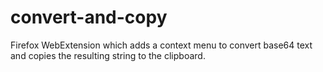 # convert-and-copy
Firefox WebExtension which adds a context menu to convert base64 text and copies the resulting string to the clipboard.
